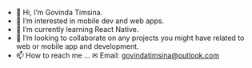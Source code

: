 - 👋 Hi, I’m Govinda Timsina.
- 👀 I’m interested in mobile dev and web apps.
- 🌱 I’m currently learning React Native.
- 💞️ I’m looking to collaborate on any projects you might have related to web or mobile app and development.
- 📫 How to reach me ...
			✉ Email: govindatimsina@outlook.com
  

<!---
govin-10/govin-10 is a ✨ special ✨ repository because its `README.md` (this file) appears on your GitHub profile.
You can click the Preview link to take a look at your changes.
--->
